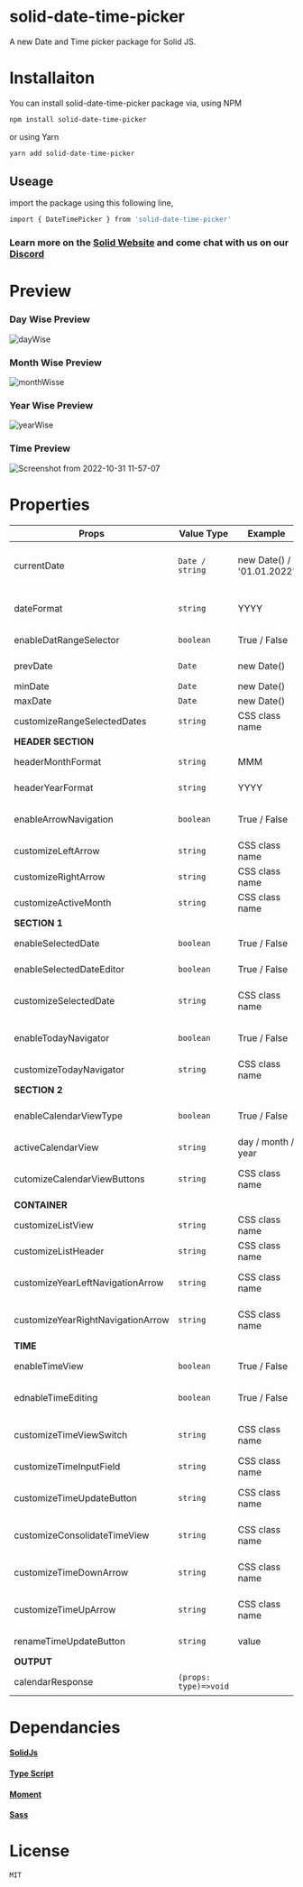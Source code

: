 # solid-date-time-picker
A new Date and Time picker package for Solid JS.

# Installaiton

You can install solid-date-time-picker package via,
using NPM
```sh
npm install solid-date-time-picker
```
or using Yarn

```sh
yarn add solid-date-time-picker
```

## Useage
import the package using this following line,

```sh
import { DateTimePicker } from 'solid-date-time-picker'
```

### Learn more on the [Solid Website](https://solidjs.com) and come chat with us on our [Discord](https://discord.com/invite/solidjs)

# Preview
### Day Wise Preview
![dayWise](https://user-images.githubusercontent.com/72572188/198945647-cd36a4c2-a2b6-49af-9ab7-a18d0e3e17e8.png)
### Month Wise Preview
![monthWisse](https://user-images.githubusercontent.com/72572188/198945731-58370c9a-0c12-463f-a0ce-486ac5b7830f.png)
### Year Wise Preview
![yearWise](https://user-images.githubusercontent.com/72572188/198945775-bd388394-ae70-426a-9a50-d2a103a29d1b.png)
### Time Preview
![Screenshot from 2022-10-31 11-57-07](https://user-images.githubusercontent.com/72572188/198945780-d08bdf10-3a62-49f6-9b4f-496634832dd7.png)

# Properties
| Props | Value Type| Example | Default Value | Discription |
|------ | ------| ------| -------  | ------ |
| currentDate | `Date / string` | new Date() / '01.01.2022'| | It is a only Mandatory Field, default date for the calendar.|
|dateFormat|`string`| YYYY| `DD MMM, YYYY` | Date Format that's been displayed. |
|enableDatRangeSelector|`boolean`|True / False| `False`| Enables date Range Selection. |
|prevDate|`Date`|new Date() |`moment().startOf('weeks')`| Starting Date of range selection.|
|minDate|`Date`|new Date() |`undefined`| Start Date. |
|maxDate|`Date`|new Date() |`undefined`| End Date. |
|customizeRangeSelectedDates|`string`|CSS class name |`' '`| customizing selected dates. |
| __HEADER SECTION__ |
|headerMonthFormat|`string`|MMM|`MMM`| Header month view. |
|headerYearFormat|`string`|YYYY|`YYYY`| Header year view. |
|enableArrowNavigation|`boolean`| True / False|`True`| Enables/Disables the navigation of Default view. |
|customizeLeftArrow|`string`|CSS class name |`' '`| customizing left arrow. |
|customizeRightArrow|`string`|CSS class name |`' '`| customizing right arrow. |
|customizeActiveMonth|`string`|CSS class name |`' '`| customizing calendar view. |
|__SECTION 1__|
|enableSelectedDate|`boolean`| True / False|`True`| Shows selected date.|
|enableSelectedDateEditor|`boolean`| True / False|`False`| Makes selected date editable. |
|customizeSelectedDate|`string`|CSS class name |`' '`| customizing selected date view. |
|enableTodayNavigator|`boolean`| True / False|`False`| Enables today navigating button.|
|customizeTodayNavigator|`string`|CSS class name |`' '`| customizing today button. |
|__SECTION 2__|
|enableCalendarViewType|`boolean`| True / False|`False`| Enables Calendar type switching button.|
|activeCalendarView|`string`| day / month / year |`day`| Active view |
|cutomizeCalendarViewButtons|`string`|CSS class name |`' '`| customizing preview type buttons. |
|__CONTAINER__|
|customizeListView|`string`|CSS class name |`' '`| customizing the list. |
|customizeListHeader|`string`|CSS class name |`' '`| customizing the list header. |
|customizeYearLeftNavigationArrow|`string`|CSS class name |`' '`| customizing the year view left arrow navigator. |
|customizeYearRightNavigationArrow|`string`|CSS class name |`' '`| customizing the year view left arrow  navigator. |
|__TIME__|
|enableTimeView|`boolean`| True / False|`False`| Enables Time view in calendar.|
|ednableTimeEditing|`boolean`| True / False|`False`| Enables Time editing option in calendar.|
|customizeTimeViewSwitch|`string`|CSS class name |`' '`| customizing the timeer view switch button. |
|customizeTimeInputField|`string`|CSS class name |`' '`| customizing the time input field. |
|customizeTimeUpdateButton|`string`|CSS class name |`' '`| customizing the time update button. |
|customizeConsolidateTimeView|`string`|CSS class name |`' '`| customizing the time day and view element. |
|customizeTimeDownArrow|`string`|CSS class name |`' '`| customizing the time increase buttons. |
|customizeTimeUpArrow|`string`|CSS class name |`' '`| customizing the time decrease buttons. . |
|renameTimeUpdateButton|`string`|value |`' '`| For rename the update button. |
|__OUTPUT__|
|calendarResponse|`(props: type)=>void`|||Callback to get the values|

# Dependancies
#### [SolidJs](https://www.solidjs.com/)
#### [Type Script](https://www.typescriptlang.org/)
#### [Moment](https://momentjs.com/)
#### [Sass](https://sass-lang.com/)

# License
`MIT`
